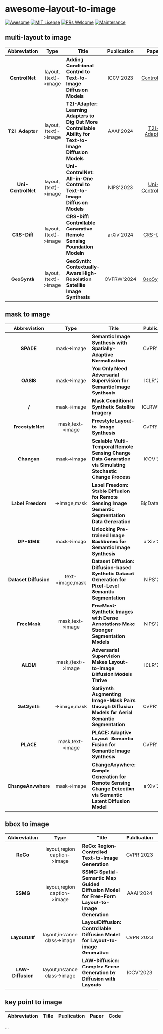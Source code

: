 # awesome-layout-to-image

[![Awesome](https://awesome.re/badge.svg)](https://awesome.re/) [![MIT License](https://img.shields.io/badge/license-MIT-green.svg)](https://opensource.org/licenses/MIT) [![PRs Welcome](https://img.shields.io/badge/PRs-welcome-brightgreen.svg?style=flat-square)](http://makeapullrequest.com/) [![Maintenance](https://img.shields.io/badge/Maintained%3F-yes-green.svg)](https://https://github.com/earth-insights/awesome-layout-to-image/graphs/commit-activity)

<!-- ![img](https://i.imgur.com/Ky2jxnj.png) -->

## multi-layout to image

|    Abbreviation    |         Type         | Title                                                        | Publication |                            Paper                             |                          Code                           |
| :----------------: | :------------------: | ------------------------------------------------------------ | :---------: | :----------------------------------------------------------: | :-----------------------------------------------------: |
|   **ControlNet**   | layout,(text)->image | **Adding Conditional Control to Text-to-Image Diffusion Models** |  ICCV'2023  |        [ControlNet](https://arxiv.org/abs/2302.05543)        |    [link](https://github.com/lllyasviel/ControlNet)     |
|  **T2I-Adapter**   | layout,(text)->image | **T2I-Adapter: Learning Adapters to Dig Out More Controllable Ability for Text-to-Image Diffusion Models** |  AAAI'2024  | [T2I-Adapter](https://ojs.aaai.org/index.php/AAAI/article/view/28226) |    [link](https://github.com/TencentARC/T2I-Adapter)    |
| **Uni-ControlNet** | layout,(text)->image | **Uni-ControlNet: All-in-One Control to Text-to-Image Diffusion Models** |  NIPS'2023  |      [Uni-ControlNet](https://arxiv.org/abs/2305.16322)      | [link](https://github.com/ShihaoZhaoZSH/Uni-ControlNet) |
|    **CRS-Diff**    | layout,(text)->image | **CRS-Diff: Controllable Generative Remote Sensing Foundation Modeln** | arXiv'2024  |         [CRS-Diff](https://arxiv.org/abs/2403.11614)         |      [link](https://github.com/Sonettoo/CRS-Diff)       |
|    **GeoSynth**    | layout,(text)->image | **GeoSynth: Contextually-Aware High-Resolution Satellite Image Synthesis** | CVPRW'2024  |         [GeoSynth](https://arxiv.org/abs/2404.06637)         |        [link](https://github.com/mvrl/GeoSynth)         |

## mask to image

|Abbreviation|Type|Title|Publication|Paper|Code|
|:---:|:---:|---|:---:|:---:|:---:|
|**SPADE**|mask->image|**Semantic Image Synthesis with Spatially-Adaptive Normalization**|CVPR'2019|[SPADE](https://arxiv.org/abs/1903.07291)|[link](https://github.com/NVlabs/SPADE)|
|**OASIS**|mask->image|**You Only Need Adversarial Supervision for Semantic Image Synthesis**|ICLR'2021|[OASIS](https://arxiv.org/abs/2012.04781)|[link](https://github.com/boschresearch/OASIS)|
|**/**|mask->image|**Mask Conditional Synthetic Satellite Imagery**|ICLRW'2023|[paper](https://arxiv.org/abs/2302.04305)|[link](https://github.com/ms-synthetic-satellite-image/synthetic-satellite-imagery)|
|**FreestyleNet**|mask,text->image|**Freestyle Layout-to-Image Synthesis**|CVPR'2023|[FreestyleNet](https://arxiv.org/abs/2303.14412)|[link](https://github.com/essunny310/FreestyleNet)|
|**Changen**|mask->image|**Scalable Multi-Temporal Remote Sensing Change Data Generation via Simulating Stochastic Change Process**|ICCV'2023|[Changen](https://arxiv.org/abs/2309.17031)|[link](https://github.com/Z-Zheng/Changen)|
|**Label Freedom**|->image,mask|**Label Freedom: Stable Diffusion for Remote Sensing Image Semantic Segmentation Data Generation**|BigData'2023|[Label Freedom](https://www.researchgate.net/profile/Shenglong-Chen-2/publication/375495451_Label_Freedom_Stable_Diffusion_for_Remote_Sensing_Image_Semantic_Segmentation_Data_Generation/links/65a9f8b5f323f74ff1cc4c03/Label-Freedom-Stable-Diffusion-for-Remote-Sensing-Image-Semantic-Segmentation-Data-Generation.pdf)|/|
|**DP-SIMS**|mask->image|**Unlocking Pre-trained Image Backbones for Semantic Image Synthesis**|arXiv'2023|[DP-SIMS](https://arxiv.org/abs/2312.13314)|/|
|**Dataset Diffusion**|text->image,mask|**Dataset Diffusion: Diffusion-based Synthetic Dataset Generation for Pixel-Level Semantic Segmentation**|NIPS'2023|[Dataset Diffusion](https://arxiv.org/abs/2309.14303)|[link](https://github.com/VinAIResearch/Dataset-Diffusion)|
|**FreeMask**|mask,text->image|**FreeMask: Synthetic Images with Dense Annotations Make Stronger Segmentation Models**|NIPS'2023|[FreeMask](https://arxiv.org/abs/2310.15160)|[link](https://github.com/LiheYoung/FreeMask)|
|**ALDM**|mask,(text)->image|**Adversarial Supervision Makes Layout-to-Image Diffusion Models Thrive**|ICLR'2024|[ALDM](https://arxiv.org/abs/2401.08815)|[link](https://github.com/boschresearch/ALDM)|
|**SatSynth**|->image,mask|**SatSynth: Augmenting Image-Mask Pairs through Diffusion Models for Aerial Semantic Segmentation**|CVPR'2024|[SatSynth](http://arxiv.org/abs/2403.16605)|/|
|**PLACE**|mask,text->image|**PLACE: Adaptive Layout-Semantic Fusion for Semantic Image Synthesis**|CVPR'2024|[PLACE](https://arxiv.org/abs/2403.01852)|[link](https://github.com/cszy98/PLACE)|
|**ChangeAnywhere**|mask->image|**ChangeAnywhere: Sample Generation for Remote Sensing Change Detection via Semantic Latent Diffusion Model**|arXiv'2024|[ChangeAnywhere](https://arxiv.org/abs/2404.08892)|[link](https://github.com/tangkai-RS/ChangeAnywhere)|

## bbox to image

|Abbreviation|Type|Title|Publication|Paper|Code|
|:---:|:---:|---|:---:|:---:|:---:|
|**ReCo**|layout,region caption->image|**ReCo: Region-Controlled Text-to-Image Generation**|CVPR'2023|[ReCo](https://openaccess.thecvf.com/content/CVPR2023/papers/Yang_ReCo_Region-Controlled_Text-to-Image_Generation_CVPR_2023_paper.pdf)|[link](https://github.com/microsoft/ReCo)
|**SSMG**|layout,region caption->image|**SSMG: Spatial-Semantic Map Guided Diffusion Model for Free-Form Layout-to-Image Generation**|AAAI'2024|[SSMG](https://arxiv.org/pdf/2308.10156v2.pdf)|
|**LayoutDiff**|layout,instance class->image|**LayoutDiffusion: Controllable Diffusion Model for Layout-to-image Generation**|CVPR'2023|[LayoutDiff](https://openaccess.thecvf.com/content/CVPR2023/html/Zheng_LayoutDiffusion_Controllable_Diffusion_Model_for_Layout-to-Image_Generation_CVPR_2023_paper.html)|[link](https://github.com/ZGCTroy/LayoutDiffusion)
|**LAW-Diffusion**|layout,instance class->image|**LAW-Diffusion: Complex Scene Generation by Diffusion with Layouts**|ICCV'2023|[LAW-Diffusion](https://openaccess.thecvf.com/content/ICCV2023/papers/Yang_LAW-Diffusion_Complex_Scene_Generation_by_Diffusion_with_Layouts_ICCV_2023_paper.pdf)|

## key point to image

|Abbreviation|Title|Publication|Paper|Code|
|:---:|---|:---:|:---:|:---:|


...
